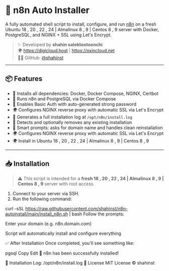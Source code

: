 # 🚀 n8n Auto Installer

A fully automated shell script to install, configure, and run [n8n](https://n8n.io) on a fresh Ubuntu 18 , 20 , 22 , 24 | Almalinux 8 , 9 | Centos 8 , 9 server with Docker, PostgreSQL, and NGINX + SSL using Let's Encrypt.

> ✨ Developed by **shahin salektootoonchi**  
> 🌍 https://digicloud.host | https://oxincloud.net  
> 🧑‍💻 GitHub: [@shahinst](https://github.com/shahinst)

---

## 📦 Features

- 🔧 Installs all dependencies: Docker, Docker Compose, NGINX, Certbot
- 🐳 Runs n8n and PostgreSQL via Docker Compose
- 🔐 Enables Basic Auth with auto-generated strong password
- 🌍 Configures NGINX reverse proxy with automatic SSL via Let's Encrypt
- 📁 Generates a full installation log at `/opt/n8n/install.log`
- 🔁 Detects and optionally removes any existing installation
- 🧠 Smart prompts: asks for domain name and handles clean reinstallation
- 🌍 Configures NGINX reverse proxy with automatic SSL via Let's Encrypt
- 🌍 Install in Ubuntu 18 , 20 , 22 , 24 | Almalinux 8 , 9 | Centos 8 , 9
---

## 📥 Installation

> ⚠️ This script is intended for a **fresh 18 , 20 , 22 , 24 | Almalinux 8 , 9 | Centos 8 , 9** server with root access.

1. Connect to your server via SSH.
2. Run the following command:


curl -sSL https://raw.githubusercontent.com/shahinst/n8n-autoinstall/main/install_n8n.sh | bash
Follow the prompts:

Enter your domain (e.g. n8n.domain.com)

Script will automatically install and configure everything

✅ After Installation
Once completed, you'll see something like:

pgsql
Copy
Edit
🎉 n8n has been successfully installed!

📝 Installation Log: /opt/n8n/install.log
📄 License
MIT License © shahinst
